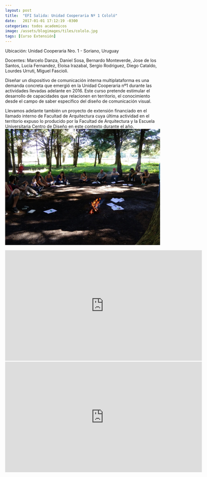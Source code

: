 ```yaml
---
layout: post
title:  "EFI Salida: Unidad Cooperaria Nº 1 Cololó"
date:   2017-01-01 17:12:19 -0300
categories: todos academicos
image: /assets/blogimages/tiles/cololo.jpg
tags: [Curso Extensión]
---
```

Ubicación: Unidad Cooperaria Nro. 1 - Soriano, Uruguay

Docentes: Marcelo Danza, Daniel Sosa, Bernardo Monteverde, Jose de los Santos, Lucía Fernandez, Eloisa Irazabal, Sergio Rodriguez, Diego Cataldo, Lourdes Urruti, Miguel Fascioli.

Diseñar un dispositivo de comunicación interna multiplataforma es una demanda concreta que emergió en la Unidad Cooperaria nº1 durante las actividades llevadas adelante en 2016. Este curso pretende estimular el desarrollo de capacidades que relacionen en territorio, el conocimiento desde el campo de saber específico del diseño de comunicación visual.

Llevamos adelante también un proyecto de extensión financiado en el llamado interno de Facultad de Arquitectura cuya última actividad en el territorio expuso lo producido por la Facultad de Arquitectura y la Escuela Universitaria Centro de Diseño en este contexto durante el año.
<img class="post-image-full" src="/assets/blogimages/cololo-1.jpg">
<iframe title="vimeo-player" src="https://player.vimeo.com/video/229949944?h=f2ad91db2b" width="640" height="360" frameborder="0" allowfullscreen></iframe>
<iframe title="vimeo-player" src="https://player.vimeo.com/video/228557345?h=1d59c57fe1" width="640" height="360" frameborder="0" allowfullscreen></iframe>
